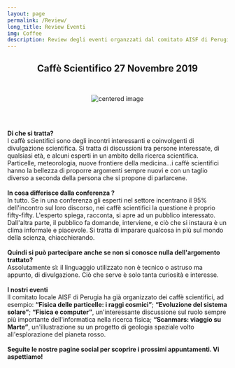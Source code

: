 ```yaml
---
layout: page
permalink: /Review/
long_title: Review Eventi
img: Coffee
description: Review degli eventi organzzati dal comitato AISF di Perugia
---
```

<link rel="stylesheet" href="https://maxcdn.bootstrapcdn.com/font-awesome/4.7.0/css/font-awesome.min.css">
<center>
<h2><b>Caffè Scientifico 27 Novembre 2019</b></h2>
<br>
</center>



<figure>
<center>
   <img src="/perugia/img/review.png" alt="centered image" style="max-width:85%"
   height="auto" width="auto" class="responsive" >
</center>
</figure>


<script>
var myIndex = 0;
carousel();
function carousel() {
  var i;
  var x = document.getElementsByClassName("mySlides");
  for (i = 0; i < x.length; i++) {
    x[i].style.display = "none";
  }
  myIndex++;
  if (myIndex > x.length) {myIndex = 1}
  x[myIndex-1].style.display = "block";
  setTimeout(carousel, 3000);
}
</script>
<br><br>

<b>Di che si tratta&#63;</b><br>
I caffè scientifici sono degli incontri interessanti e coinvolgenti di divulgazione scientifica.
Si tratta di discussioni tra persone interessate, di qualsiasi età, e alcuni esperti in un ambito della ricerca scientifica. Particelle, meteorologia, nuove frontiere della medicina...i caffè scientifici hanno la bellezza di proporre argomenti sempre nuovi e con un taglio diverso a seconda della persona che si propone di parlarcene.<br><br>
<b>In cosa differisce dalla conferenza &#63;</b><br>
In tutto. Se in una conferenza gli esperti nel settore incentrano il 95% dell'incontro sul loro discorso, nei caffè scientifici la questione è proprio fifty-fifty. L'esperto spiega, racconta, si apre ad un pubblico interessato.<br> Dall'altra parte, il pubblico fa domande, interviene, e ciò che si instaura è un clima informale e piacevole. Si tratta di imparare qualcosa in più sul mondo della scienza, chiacchierando.<br><br>
<b>Quindi si può partecipare anche se non si conosce nulla dell'argomento trattato&#63;</b><br>
Assolutamente sì: il linguaggio utilizzato non è tecnico o astruso ma appunto, di divulgazione. Ciò che serve è solo tanta curiosità e interesse.<br><br>
<b>I nostri eventi</b><br>
Il comitato locale AISF di Perugia ha già organizzato dei caffè scientifici, ad esempio: <b>“Fisica delle particelle: i raggi cosmici”</b>; <b>“Evoluzione del sistema solare”</b>; <b>“Fisica e computer”</b>, un'interessante discussione sul ruolo sempre più importante dell'informatica nella ricerca fisica; <b>“Scanmars: viaggio su Marte”</b>, un'illustrazione su un progetto di geologia spaziale volto all'esplorazione del pianeta rosso.
<br><br>
<b>Seguite le nostre pagine social per scoprire i prossimi appuntamenti.
Vi aspettiamo!</b><br><br>
<center>
<a href="https://www.instagram.com/aisf_perugia/" class="fa fa-instagram fa-3x"></a> &nbsp;&nbsp;&nbsp;
<a href="https://www.facebook.com/aisfpg/" class="fa fa-facebook fa-3x"></a></center>
